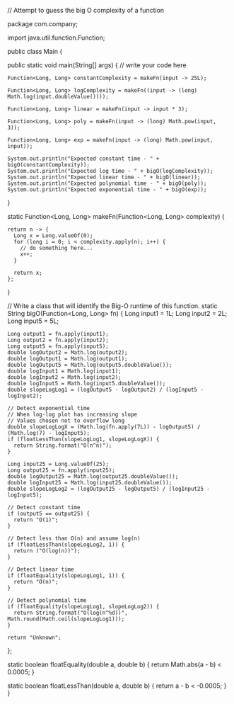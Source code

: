 // Attempt to guess the big O complexity of a function

package com.company;

import java.util.function.Function;

public class Main {

  public static void main(String[] args) {
    // write your code here

    Function<Long, Long> constantComplexity = makeFn(input -> 25L);

    Function<Long, Long> logComplexity = makeFn((input -> (long) Math.log(input.doubleValue())));

    Function<Long, Long> linear = makeFn(input -> input * 3);

    Function<Long, Long> poly = makeFn(input -> (long) Math.pow(input, 3));

    Function<Long, Long> exp = makeFn(input -> (long) Math.pow(input, input));

    System.out.println("Expected constant time - " + bigO(constantComplexity));
    System.out.println("Expected log time - " + bigO(logComplexity));
    System.out.println("Expected linear time - " + bigO(linear));
    System.out.println("Expected polynomial time - " + bigO(poly));
    System.out.println("Expected exponential time - " + bigO(exp));
  }

  static Function<Long, Long> makeFn(Function<Long, Long> complexity) {

    return n -> {
      Long x = Long.valueOf(0);
      for (long i = 0; i < complexity.apply(n); i++) {
        // do something here...
        x++;
      }

      return x;
    };
  }

  // Write a class that will identify the Big-O runtime of this function.
  static String bigO(Function<Long, Long> fn) {
    Long input1 = 1L;
    Long input2 = 2L;
    Long input5 = 5L;

    Long output1 = fn.apply(input1);
    Long output2 = fn.apply(input2);
    Long output5 = fn.apply(input5);
    double logOutput2 = Math.log(output2);
    double logOutput1 = Math.log(output1);
    double logOutput5 = Math.log(output5.doubleValue());
    double logInput1 = Math.log(input1);
    double logInput2 = Math.log(input2);
    double logInput5 = Math.log(input5.doubleValue());
    double slopeLogLog1 = (logOutput5 - logOutput2) / (logInput5 - logInput2);

    // Detect exponential time
    // When log-log plot has increasing slope
    // Values chosen not to overflow long
    double slopeLogLogX = (Math.log(fn.apply(7L)) - logOutput5) / (Math.log(7) - logInput5);
    if (floatLessThan(slopeLogLog1, slopeLogLogX)) {
      return String.format("O(n^n)");
    }

    Long input25 = Long.valueOf(25);
    Long output25 = fn.apply(input25);
    double logOutput25 = Math.log(output25.doubleValue());
    double logInput25 = Math.log(input25.doubleValue());
    double slopeLogLog2 = (logOutput25 - logOutput5) / (logInput25 - logInput5);

    // Detect constant time
    if (output5 == output25) {
      return "O(1)";
    }

    // Detect less than O(n) and assume log(n)
    if (floatLessThan(slopeLogLog2, 1)) {
      return ("O(log(n))");
    }

    // Detect linear time
    if (floatEquality(slopeLogLog1, 1)) {
      return "O(n)";
    }

    // Detect polynomial time
    if (floatEquality(slopeLogLog1, slopeLogLog2)) {
      return String.format("O(log(n^%d))", Math.round(Math.ceil(slopeLogLog1)));
    }

    return "Unknown";
  };

  static boolean floatEquality(double a, double b) {
    return Math.abs(a - b) < 0.0005;
  }

  static boolean floatLessThan(double a, double b) {
    return a - b < -0.0005;
  }
}
